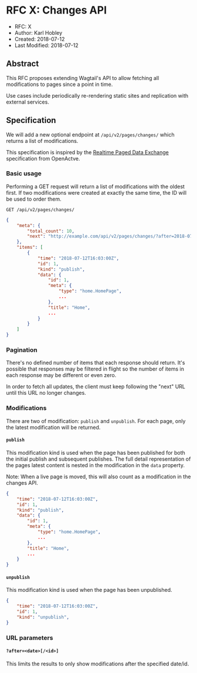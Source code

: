 # RFC X: Changes API

* RFC: X
* Author: Karl Hobley
* Created: 2018-07-12
* Last Modified: 2018-07-12

## Abstract

This RFC proposes extending Wagtail's API to allow fetching all modifications to pages
since a point in time.

Use cases include periodically re-rendering static sites and replication with external
services.

## Specification

We will add a new optional endpoint at ``/api/v2/pages/changes/`` which returns a list of modifications.

This specification is inspired by the [Realtime Paged Data Exchange](https://www.openactive.io/realtime-paged-data-exchange/) specification from OpenActve.

### Basic usage

Performing a GET request will return a list of modifications with the oldest first.
If two modifications were created at exactly the same time, the ID will be used to
order them.

```
GET /api/v2/pages/changes/
```

```json
{
    "meta": {
        "total_count": 10,
        "next": "http://example.com/api/v2/pages/changes/?after=2018-07-12T16:03:00Z/1"
    },
    "items": [
        {
            "time": "2018-07-12T16:03:00Z",
            "id": 1,
            "kind": "publish",
            "data": {
                "id": 1,
                "meta": {
                    "type": "home.HomePage",
                    ...
                },
                "title": "Home",
                ...
            }
        }
    ]
}
```

### Pagination

There's no defined number of items that each response should return. It's possible that
responses may be filtered in flight so the number of items in each response may be different
or even zero.

In order to fetch all updates, the client must keep following the "next" URL until this URL no
longer changes.

### Modifications

There are two of modification: ``publish`` and ``unpublish``. For each page, only the latest modification will be returned.

#### ``publish``

This modification kind is used when the page has been published for both the initial publish and subsequent publishes. The full detail representation of the pages latest content is nested in the modification in the ``data`` property.

Note: When a live page is moved, this will also count as a modification in the changes API.

```json
{
    "time": "2018-07-12T16:03:00Z",
    "id": 1,
    "kind": "publish",
    "data": {
        "id": 1,
        "meta": {
            "type": "home.HomePage",
            ...
        },
        "title": "Home",
        ...
    }
}
```

#### ``unpublish``

This modification kind is used when the page has been unpublished.

```json
{
    "time": "2018-07-12T16:03:00Z",
    "id": 1,
    "kind": "unpublish",
}
```

### URL parameters

#### ``?after=<date>[/<id>]``

This limits the results to only show modifications after the specified date/id.
